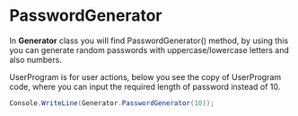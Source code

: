 # PasswordGenerator

In **Generator** class you will find PasswordGenerator() method, by using this you can generate random passwords with uppercase/lowercase letters and also numbers.  




UserProgram is for user actions, below you see the copy of UserProgram code, where you can input the required length of password instead of 10.

```C#
Console.WriteLine(Generator.PasswordGenerator(10));
```
